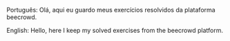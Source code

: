 Português: Olá, aqui eu guardo meus exercícios resolvidos da plataforma beecrowd.

English: Hello, here I keep my solved exercises from the beecrowd platform.